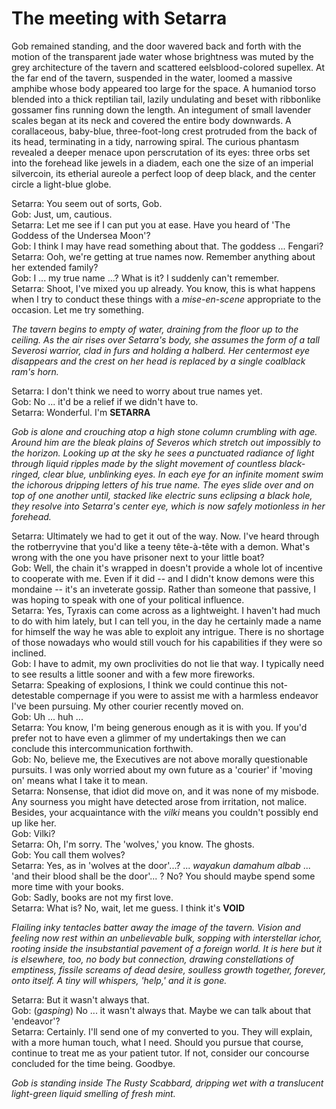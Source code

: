 # The meeting with Setarra

Gob remained standing, and the door wavered back and forth with the motion of the transparent jade water whose brightness was muted by the grey architecture of the tavern and scattered eelsblood-colored supellex. At the far end of the tavern, suspended in the water, loomed a massive amphibe whose body appeared too large for the space. A humaniod torso blended into a thick reptilian tail, lazily undulating and beset with ribbonlike gossamer fins running down the length. An integument of small lavender scales began at its neck and covered the entire body downwards. A corallaceous, baby-blue, three-foot-long crest protruded from the back of its head, terminating in a tidy, narrowing spiral. The curious phantasm revealed a deeper menace upon perscrutation of its eyes: three orbs set into the forehead like jewels in a diadem, each one the size of an imperial silvercoin, its etherial aureole a perfect loop of deep black, and the center circle a light-blue globe.  

Setarra: You seem out of sorts, Gob.  
Gob: Just, um, cautious.  
Setarra: Let me see if I can put you at ease. Have you heard of 'The Goddess of the Undersea Moon'?  
Gob: I think I may have read something about that. The goddess ... Fengari?  
Setarra: Ooh, we're getting at true names now. Remember anything about her extended family?  
Gob: I ... my true name ...? What is it? I suddenly can't remember.  
Setarra: Shoot, I've mixed you up already. You know, this is what happens when I try to conduct these things with a _mise-en-scene_ appropriate to the occasion. Let me try something.  

_The tavern begins to empty of water, draining from the floor up to the ceiling. As the air rises over Setarra's body, she assumes the form of a tall Severosi warrior, clad in furs and holding a halberd. Her centermost eye disappears and the crest on her head is replaced by a single coalblack ram's horn._

Setarra: I don't think we need to worry about true names yet.  
Gob: No ... it'd be a relief if we didn't have to.  
Setarra: Wonderful. I'm __SETARRA__  

_Gob is alone and crouching atop a high stone column crumbling with age. Around him are the bleak plains of Severos which stretch out impossibly to the horizon. Looking up at the sky he sees a punctuated radiance of light through liquid ripples made by the slight movement of countless black-ringed, clear blue, unblinking eyes. In each eye for an infinite moment swim the ichorous dripping letters of his true name. The eyes slide over and on top of one another until, stacked like electric suns eclipsing a black hole, they resolve into Setarra's center eye, which is now safely motionless in her forehead._

Setarra: Ultimately we had to get it out of the way. Now. I've heard through the rotberryvine that you'd like a teeny tête-à-tête with a demon. What's wrong with the one you have prisoner next to your little boat?  
Gob: Well, the chain it's wrapped in doesn't provide a whole lot of incentive to cooperate with me. Even if it did -- and I didn't know demons were this mondaine -- it's an inveterate gossip. Rather than someone that passive, I was hoping to speak with one of your political influence.  
Setarra: Yes, Tyraxis can come across as a lightweight. I haven't had much to do with him lately, but I can tell you, in the day he certainly made a name for himself the way he was able to exploit any intrigue. There is no shortage of those nowadays who would still vouch for his capabilities if they were so inclined.  
Gob: I have to admit, my own proclivities do not lie that way. I typically need to see results a little sooner and with a few more fireworks.  
Setarra: Speaking of explosions, I think we could continue this not-detestable compernage if you were to assist me with a harmless endeavor I've been pursuing. My other courier recently moved on.  
Gob: Uh ... huh ...  
Setarra: You know, I'm being generous enough as it is with you. If you'd prefer not to have even a glimmer of my undertakings then we can conclude this intercommunication forthwith.  
Gob: No, believe me, the Executives are not above morally questionable pursuits. I was only worried about my own future as a 'courier' if 'moving on' means what I take it to mean.  
Setarra: Nonsense, that idiot did move on, and it was none of my misbode. Any sourness you might have detected arose from irritation, not malice. Besides, your acquaintance with the _vilki_ means you couldn't possibly end up like her.  
Gob: Vilki?  
Setarra: Oh, I'm sorry. The 'wolves,' you know. The ghosts.  
Gob: You call them wolves?  
Setarra: Yes, as in 'wolves at the door'...?  ... _wayakun damahum albab_ ... 'and their blood shall be the door'... ? No? You should maybe spend some more time with your books.  
Gob: Sadly, books are not my first love.  
Setarra: What is? No, wait, let me guess. I think it's __VOID__  

_Flailing inky tentacles batter away the image of the tavern. Vision and feeling now rest within an unbelievable bulk, sopping with interstellar ichor, rooting inside the insubstantial pavement of a foreign world. It is here but it is elsewhere, too, no body but connection, drawing constellations of emptiness, fissile screams of dead desire, soulless growth together, forever, onto itself. A tiny will whispers, 'help,' and it is gone._

Setarra: But it wasn't always that.  
Gob: (_gasping_) No ...  it wasn't always that. Maybe we can talk about that 'endeavor'?  
Setarra: Certainly. I'll send one of my converted to you. They will explain, with a more human touch, what I need. Should you pursue that course, continue to treat me as your patient tutor. If not, consider our concourse concluded for the time being. Goodbye.  

_Gob is standing inside  The Rusty Scabbard, dripping wet with a translucent light-green liquid smelling of fresh mint._
